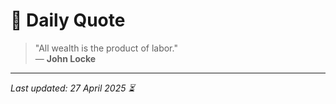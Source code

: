 # 📜 Daily Quote

> "All wealth is the product of labor."  
> — **John Locke**

---

_Last updated: 27 April 2025 ⏳_
